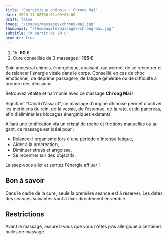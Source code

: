 ```yaml
---
title: "Énergétique chinois : Chrong Mai"
date: 2020-11-08T00:52:59+01:00
draft: false
image: "/images/massages/chrong-mai.jpg"
thumbnail: "/thumbnails/massages/chrong-mai.jpg"
subtitle: "A partir de 60 €"
product: true
---
```


1. 1h: __60 €__
1. Cure conseillée de 3 massages : __165 €__

Soin ancestral chinois, énergétique, apaisant, qui permet de se recentrer et de relancer l'énergie vitale dans le corps.
Conseillé en cas de choc émotionnel, de déprime passagère, de fatigue générale ou de difficulté à prendre des décisions.

Retrouvez vitalité et harmonie avec ce massage **Chrong Mai** !

Signifiant "Canal d'assaut", ce massage d'origine chinoise permet d'activer les méridiens du rein, de la vessie, 
de l’estomac, de la rate, et du pancréas, afin d'éliminer les blocages énergétiques existants.

Alliant une tonification via un cristal de roche et frictions manuelles ou au gant, ce massage est idéal pour :

* Relancer l'organisme lors d'une période d'intense fatigue,
* Aider à la procréation,
* Diminuer stress et angoisse,
* Se recentrer sur des objectifs.

Laissez-vous aller et sentez l'énergie affluer !


## Bon à savoir

Dans le cadre de la cure, seule la première séance est à réserver.
Les dates des séances suivantes sont à fixer directement ensemble.


## Restrictions

Avant le massage, assurez-vous que vous n'êtes pas allergique à certaines huiles de massage.